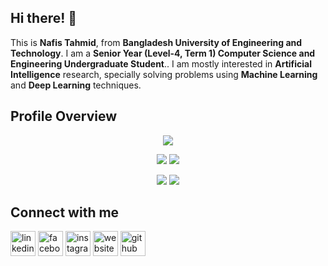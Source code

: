 ## Hi there! 👋

<!--
**tahmid-404-20/tahmid-404-20** is a ✨ _special_ ✨ repository because its `README.md` (this file) appears on your GitHub profile.
Here are some ideas to get you started:

-->
This is **Nafis Tahmid**, from **Bangladesh University of Engineering and Technology**. I am a **Senior Year (Level-4, Term 1) Computer Science and Engineering Undergraduate Student**.. I am mostly interested in **Artificial Intelligence** research, specially solving problems using **Machine Learning** and **Deep Learning** techniques.

<!-- - 🔭 Working on a couple of research projects covering **Machine Learning**, **Software Engineering**, and **Natural Language Processing**
- 🌱 Currently revisiting **Pytorch**
- 🤔 Looking for help with **DevOps Automation**
- 👯 Open for collaboration on suitable CS Research and/or Open Source Development projects -->

<!--  
- 💬 Ask me about ... 
- ⚡ Fun fact: ...
- 📫 Reach out to me through: [Mail](mailto:tahmidnafis2000@gmail.com) and [Facebook](https://www.facebook.com/profile.php?id=100053992085378)
- 😄 Pronouns: ... -->

<!--
## Languages

<p align="left"> <a href="https://www.python.org/"> <img src="https://devicons.github.io/devicon/devicon.git/icons/python/python-original.svg" alt="python" width="40" height="40"/> </a> <a href = "https://www.gnu.org/software/gnu-c-manual/gnu-c-manual.html"> <img src="https://devicons.github.io/devicon/devicon.git/icons/c/c-original.svg" alt="c" width="40" height="40"/> </a> <a href = "https://isocpp.org/"> <img src="https://devicons.github.io/devicon/devicon.git/icons/cplusplus/cplusplus-original.svg" alt="cplusplus" width="40" height="40"/> </a> <a href = "https://www.java.com/en/"> <img src="https://devicons.github.io/devicon/devicon.git/icons/java/java-original-wordmark.svg" alt="java" width="40" height="40"/> </a> <a href = "https://developer.mozilla.org/en-US/docs/Web/Guide/HTML/HTML5"> <img src="https://devicons.github.io/devicon/devicon.git/icons/html5/html5-original-wordmark.svg" alt="html5" width="40" height="40"/> </a> <a href = "https://www.w3.org/TR/2001/WD-css3-roadmap-20010523/"> <img src="https://devicons.github.io/devicon/devicon.git/icons/css3/css3-original-wordmark.svg" alt="css3" width="40" height="40"/> </a> <a href = " https://developer.mozilla.org/en-US/docs/Web/JavaScript"> <img src="https://devicons.github.io/devicon/devicon.git/icons/javascript/javascript-original.svg" alt="javascript" width="40" height="40"/> </a> <a href = "https://www.php.net/docs.php"> <img src="https://devicons.github.io/devicon/devicon.git/icons/php/php-original.svg" alt="php" width="40" height="40"/> </a> <a href = "https://docs.mongodb.com/"> <img src="https://devicons.github.io/devicon/devicon.git/icons/mongodb/mongodb-original-wordmark.svg" alt="mongodb" width="40" height="40"/> </a> <a href = "https://dev.mysql.com/doc/"> <img src="https://devicons.github.io/devicon/devicon.git/icons/mysql/mysql-original-wordmark.svg" alt="mysql" width="40" height="40"/></a> </p> --> 

<!--
## Tools and Frameworks

<p align="left> <img src="https://devicons.github.io/devicon/devicon.git/icons/bootstrap/bootstrap-plain.svg" alt="bootstrap" width="40" height="40"/> <img src="https://devicons.github.io/devicon/devicon.git/icons/django/django-original.svg" alt="django" width="40" height="40"/> <img src="https://www.vectorlogo.zone/logos/pocoo_flask/pocoo_flask-icon.svg" alt="flask" width="40" height="40"/> <img src="https://devicons.github.io/devicon/devicon.git/icons/laravel/laravel-plain-wordmark.svg" alt="laravel" width="40" height="40"/> <img src="https://www.vectorlogo.zone/logos/jekyllrb/jekyllrb-icon.svg" alt="jekyll" width="40" height="40"/> <img src="https://www.vectorlogo.zone/logos/tensorflow/tensorflow-icon.svg" alt="tensorflow" width="40" height="40"/> <img src="https://www.vectorlogo.zone/logos/git-scm/git-scm-icon.svg" alt="git" width="40" height="40"/> <img src="https://www.vectorlogo.zone/logos/adobe_illustrator/adobe_illustrator-icon.svg" alt="illustrator" width="40" height="40"/> <img src="https://www.vectorlogo.zone/logos/figma/figma-icon.svg" alt="figma" width="40" height="40"/></p>
-->

## Profile Overview

<div align="center">
  
![](http://github-profile-summary-cards.vercel.app/api/cards/profile-details?username=tahmid-404-20&theme=dracula)

![](http://github-profile-summary-cards.vercel.app/api/cards/repos-per-language?username=tahmid-404-20&theme=dracula) ![](http://github-profile-summary-cards.vercel.app/api/cards/most-commit-language?username=tahmid-404-20&theme=dracula)

![](http://github-profile-summary-cards.vercel.app/api/cards/stats?username=tahmid-404-20&theme=dracula) ![](http://github-profile-summary-cards.vercel.app/api/cards/productive-time?username=tahmid-404-20&theme=dracula&utcOffset=8)

</div>

<!--
![Profile views](https://gpvc.arturio.dev/tahmid-404-20)

![GitHub stats](https://github-readme-stats.vercel.app/api?username=tahmid-404-20&show_icons=true&theme=tokyonight&count_private=true)
![Top Langs](https://github-readme-stats.vercel.app/api/top-langs/?username=tahmid-404-20&layout=compact&langs_count=10&hide=MATLAB)
![GitHub stats](https://github-readme-stats.vercel.app/api?username=tahmid-404-20&show_icons=true&theme=tokyonight&count_private=true)  
![Top Langs](https://github-readme-stats.vercel.app/api/top-langs/?username=tahmid-404-20&langs_count=5)](https://github.com/anuraghazra/github-readme-stats)

[<img src='https://cdn.jsdelivr.net/npm/simple-icons@3.0.1/icons/stackoverflow.svg' alt='stackoverflow' height='40'>](https://stackoverflow.com/users/12278453/tahmid-404-20)
-->

## Connect with me
[<img src='https://cdn.jsdelivr.net/npm/simple-icons@3.0.1/icons/linkedin.svg' alt='linkedin' height='40'>](https://www.linkedin.com/in/nafis-tahmid-627a67250/)  [<img src='https://cdn.jsdelivr.net/npm/simple-icons@3.0.1/icons/facebook.svg' alt='facebook' height='40'>](https://www.facebook.com/profile.php?id=100053992085378)  [<img src='https://cdn.jsdelivr.net/npm/simple-icons@3.0.1/icons/instagram.svg' alt='instagram' height='40'>](https://www.instagram.com/tahmid.nfs/)  [<img src='https://cdn.jsdelivr.net/npm/simple-icons@3.0.1/icons/icloud.svg' alt='website' height='40'>](https://tahmid-404-20.github.io/)  [<img src='https://cdn.jsdelivr.net/npm/simple-icons@3.0.1/icons/github.svg' alt='github' height='40'>](https://github.com/tahmid-404-20)  
